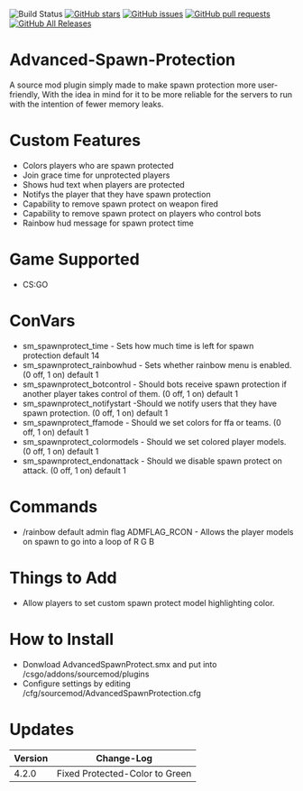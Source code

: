 ![Build Status](https://github.com/Timid-tec/Advanced-Spawn-Protection/workflows/Build%20plugins/badge.svg?style=flat-square)
[![GitHub stars](https://img.shields.io/github/stars/Timid-tec/Advanced-Spawn-Protection?style=flat-square)](https://github.com/CrimsonTautology/sm-death-chance/stargazers)
[![GitHub issues](https://img.shields.io/github/issues/Timid-tec/sm-death-chance.svg?style=flat-square&logo=github&logoColor=white)](https://github.com/Timid-tec/sAdvanced-Spawn-Protection/issues)
[![GitHub pull requests](https://img.shields.io/github/issues-pr/CrimsonTautology/sm-death-chance.svg?style=flat-square&logo=github&logoColor=white)](https://github.com/CrimsonTautology/sm-death-chance/pulls)
[![GitHub All Releases](https://img.shields.io/github/downloads/CrimsonTautology/sm-death-chance/total.svg?style=flat-square&logo=github&logoColor=white)](https://github.com/Timid-tec/Advanced-Spawn-Protection/releases/tag/v4.2.0)

# Advanced-Spawn-Protection

A source mod plugin simply made to make spawn protection more user-friendly, With the idea in mind for it to be more reliable for the servers to run with the intention of fewer memory leaks.

# Custom Features
- Colors players who are spawn protected
- Join grace time for unprotected players
- Shows hud text when players are protected
- Notifys the player that they have spawn protection
- Capability to remove spawn protect on weapon fired
- Capability to remove spawn protect on players who control bots
- Rainbow hud message for spawn protect time

# Game Supported
- CS:GO

# ConVars
- sm_spawnprotect_time - Sets how much time is left for spawn protection default 14
- sm_spawnprotect_rainbowhud - Sets whether rainbow menu is enabled. (0 off, 1 on) default 1
- sm_spawnprotect_botcontrol - Should bots receive spawn protection if another player takes control of them. (0 off, 1 on) default 1
- sm_spawnprotect_notifystart -Should we notify users that they have spawn protection. (0 off, 1 on) default 1
- sm_spawnprotect_ffamode - Should we set colors for ffa or teams. (0 off, 1 on) default 1
- sm_spawnprotect_colormodels - Should we set colored player models. (0 off, 1 on) default 1
- sm_spawnprotect_endonattack - Should we disable spawn protect on attack. (0 off, 1 on) default 1

# Commands
- /rainbow default admin flag ADMFLAG_RCON - Allows the player models on spawn to go into a loop of R G B

# Things to Add
- Allow players to set custom spawn protect model highlighting color.

# How to Install
- Donwload AdvancedSpawnProtect.smx and put into /csgo/addons/sourcemod/plugins
- Configure settings by editing /cfg/sourcemod/AdvancedSpawnProtection.cfg

# Updates

| Version | Change-Log          |
| ------- | ------------------ |
| 4.2.0   | Fixed Protected-Color to Green |
